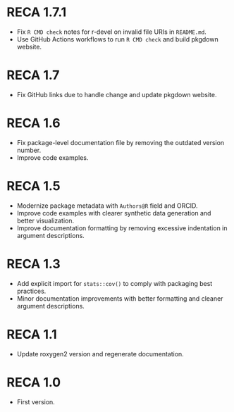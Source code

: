 # RECA 1.7.1

- Fix `R CMD check` notes for r-devel on invalid file URIs in `README.md`.
- Use GitHub Actions workflows to run `R CMD check` and build pkgdown website.

# RECA 1.7

- Fix GitHub links due to handle change and update pkgdown website.

# RECA 1.6

- Fix package-level documentation file by removing the outdated version number.
- Improve code examples.

# RECA 1.5

- Modernize package metadata with `Authors@R` field and ORCID.
- Improve code examples with clearer synthetic data generation and better visualization.
- Improve documentation formatting by removing excessive indentation in argument descriptions.

# RECA 1.3

- Add explicit import for `stats::cov()` to comply with packaging best practices.
- Minor documentation improvements with better formatting and cleaner argument descriptions.

# RECA 1.1

- Update roxygen2 version and regenerate documentation.

# RECA 1.0

- First version.
